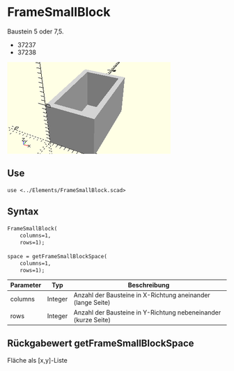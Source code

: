 # FrameSmallBlock
Baustein 5 oder 7,5.
- 37237
- 37238

![FrameSmallBlock](../../images/FrameSmallBlock.png)

## Use
```
use <../Elements/FrameSmallBlock.scad>
```

## Syntax
```
FrameSmallBlock(    
    columns=1,
    rows=1);

space = getFrameSmallBlockSpace(
    columns=1,
    rows=1);
```

| Parameter | Typ | Beschreibung |
| ------ | ------ | ------ |
| columns | Integer | Anzahl der Bausteine in X-Richtung aneinander (lange Seite) |
| rows | Integer | Anzahl der Bausteine in Y-Richtung nebeneinander (kurze Seite)  |

## Rückgabewert getFrameSmallBlockSpace
Fläche als \[x,y]-Liste
